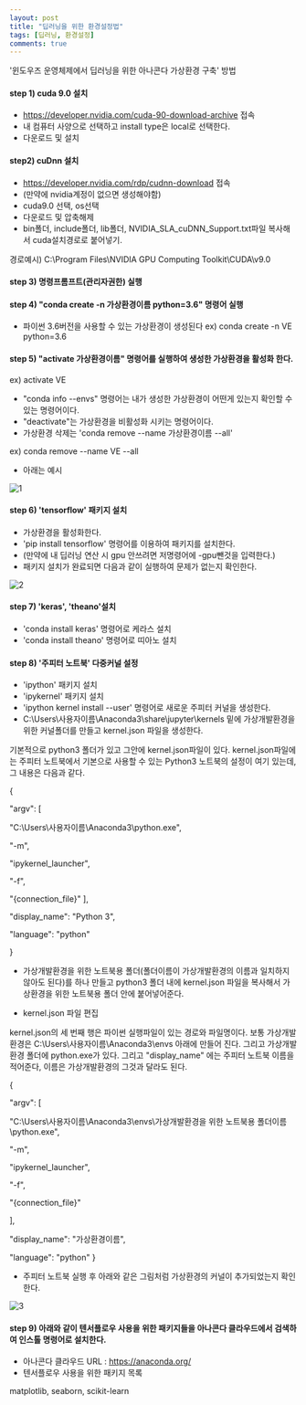 ```yaml
---
layout: post
title: "딥러닝을 위한 환경설정법"
tags: [딥러닝, 환경설정]
comments: true
---
```


'윈도우즈 운영체제에서 딥러닝을 위한 아나콘다 가상환경 구축' 방법

#### step 1) cuda 9.0 설치
- https://developer.nvidia.com/cuda-90-download-archive 접속
- 내 컴퓨터 사양으로 선택하고 install type은 local로 선택한다.
- 다운로드 및 설치

#### step2) cuDnn 설치
- https://developer.nvidia.com/rdp/cudnn-download 접속
- (만약에 nvidia계정이 없으면 생성해야함)
- cuda9.0 선택, os선택
- 다운로드 및 압축해제
- bin폴더, include폴더, lib폴더, NVIDIA_SLA_cuDNN_Support.txt파일 복사해서 cuda설치경로로 붙어넣기.

경로예시) C:\Program Files\NVIDIA GPU Computing Toolkit\CUDA\v9.0


#### step 3) 명령프롬프트(관리자권한) 실행

#### step 4) "conda create -n 가상환경이름 python=3.6" 명령어 실행
- 파이썬 3.6버전을 사용할 수 있는 가상환경이 생성된다
ex) conda create -n VE python=3.6

#### step 5) "activate 가상환경이름" 명령어를 실행하여 생성한 가상환경을 활성화 한다.
ex) activate VE

- "conda info --envs" 명령어는 내가 생성한 가상환경이 어떤게 있는지 확인할 수 있는 명령어이다.
- "deactivate"는 가상환경을 비활성화 시키는 명령어이다.
- 가상환경 삭제는 'conda remove --name 가상환경이름 --all'

ex) conda remove --name VE --all

- 아래는 예시

![1](https://user-images.githubusercontent.com/41605276/51814348-6307bd80-22fe-11e9-9e3e-255f34736206.png)

#### step 6) 'tensorflow' 패키지 설치

- 가상환경을 활성화한다.
- 'pip install tensorflow' 명령어를 이용하여 패키지를 설치한다.
- (만약에 내 딥러닝 연산 시 gpu 안쓰려면 저명령어에 -gpu뺀것을 입력한다.)
- 패키지 설치가 완료되면 다음과 같이 실행하여 문제가 없는지 확인한다.

![2](https://user-images.githubusercontent.com/41605276/51814351-6ac76200-22fe-11e9-8b70-c1cd751b6b96.png)

#### step 7) 'keras', 'theano'설치

- 'conda install keras' 명령어로 케라스 설치
- 'conda install theano' 명령어로 띠아노 설치

#### step 8) '주피터 노트북' 다중커널 설정

- 'ipython' 패키지 설치 
- 'ipykernel' 패키지 설치
- 'ipython kernel install --user' 명령어로 새로운 주피터 커널을 생성한다.
- C:\Users\사용자이름\Anaconda3\share\jupyter\kernels 밑에 가상개발환경을 위한 커널폴더를 만들고 kernel.json 파일을 생성한다.

기본적으로 python3 폴더가 있고 그안에 kernel.json파일이 있다. kernel.json파일에는 주피터 노트북에서 기본으로 사용할 수 있는 Python3 노트북의 설정이 여기 있는데, 그 내용은 다음과 같다.

{

"argv": [

"C:\\Users\\사용자이름\\Anaconda3\\python.exe",

"-m",

"ipykernel_launcher",

"-f",

"{connection_file}"
],

"display_name": "Python 3",

"language": "python"

}

- 가상개발환경을 위한 노트북용 폴더(폴더이름이 가상개발환경의 이름과 일치하지 않아도 된다)를 하나 만들고 python3 폴더 내에 kernel.json 파일을 복사해서 가상환경을 위한 노트북용 폴더 안에 붙어넣어준다.

- kernel.json 파일 편집

kernel.json의 세 번째 행은 파이썬 실행파일이 있는 경로와 파일명이다. 보통 가상개발환경은 C:\Users\사용자이름\Anaconda3\envs 아래에 만들어 진다. 그리고 가상개발환경 폴더에 python.exe가 있다. 그리고 "display_name" 에는 주피터 노트북 이름을 적어준다, 이름은 가상개발환경의 그것과 달라도 된다.

{

"argv": [

"C:\\Users\\사용자이름\\Anaconda3\\envs\\가상개발환경을 위한 노트북용 폴더이름\\python.exe",

"-m",

"ipykernel_launcher",

"-f",

"{connection_file}"

],

"display_name": "가상환경이름",

"language": "python"
}

- 주피터 노트북 실행 후 아래와 같은 그림처럼 가상환경의 커널이 추가되었는지 확인한다.

![3](https://user-images.githubusercontent.com/41605276/51814357-7581f700-22fe-11e9-93c3-c9e4928e332b.png)

#### step 9) 아래와 같이 텐서플로우 사용을 위한 패키지들을 아나콘다 클라우드에서 검색하여 인스톨 명령어로 설치한다.

- 아나콘다 클라우드 URL : https://anaconda.org/
- 텐서플로우 사용을 위한 패키지 목록

matplotlib, seaborn, scikit-learn
